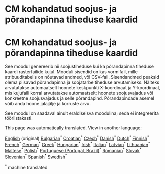 <h1> <a class="anchor" id="cm-customized-heat-and-floor-area-density-maps" href="#cm-customized-heat-and-floor-area-density-maps"><i class="fa fa-link"></i></a> CM kohandatud soojus- ja põrandapinna tiheduse kaardid </h1><h1> <a class="anchor" id="cm-customized-heat-and-floor-area-density-maps" href="#cm-customized-heat-and-floor-area-density-maps"><i class="fa fa-link"></i></a> CM kohandatud soojus- ja põrandapinna tiheduse kaardid </h1><p> See moodul genereerib nii soojustiheduse kui ka põrandapinna tiheduse kaardi rasterfailide kujul. Mooduli sisendid on kas vormifail, mille atribuuditabelis on nõutavad andmed, või CSV-fail. Sisendandmed peaksid olema piisavad põrandapinna ja soojatarbe tiheduse arvutamiseks. Näiteks arvutatakse automaatselt hoonete keskpunkti X-koordinaat ja Y-koordinaat, mis kujufaili korral arvutatakse automaatselt; hoonete soojusvajadus või konkreetne soojusvajadus ja selle põrandapind. Põrandapindade asemel võib anda hoone jalajälje ja korruste arvu. </p><p> See moodul on saadaval ainult eraldiseisva moodulina; seda ei integreerita tööriistakasti. </p>
<!--- THIS IS A SUPER UNIQUE IDENTIFIER -->

This page was automatically translated. View in another language:

[English](../en/CM-Customized-heat-and-floor-area-density-maps) (original) [Bulgarian](../bg/CM-Customized-heat-and-floor-area-density-maps)<sup>\*</sup> [Croatian](../hr/CM-Customized-heat-and-floor-area-density-maps)<sup>\*</sup> [Czech](../cs/CM-Customized-heat-and-floor-area-density-maps)<sup>\*</sup> [Danish](../da/CM-Customized-heat-and-floor-area-density-maps)<sup>\*</sup> [Dutch](../nl/CM-Customized-heat-and-floor-area-density-maps)<sup>\*</sup>  [Finnish](../fi/CM-Customized-heat-and-floor-area-density-maps)<sup>\*</sup> [French](../fr/CM-Customized-heat-and-floor-area-density-maps)<sup>\*</sup> [German](../de/CM-Customized-heat-and-floor-area-density-maps)<sup>\*</sup> [Greek](../el/CM-Customized-heat-and-floor-area-density-maps)<sup>\*</sup> [Hungarian](../hu/CM-Customized-heat-and-floor-area-density-maps)<sup>\*</sup> [Irish](../ga/CM-Customized-heat-and-floor-area-density-maps)<sup>\*</sup> [Italian](../it/CM-Customized-heat-and-floor-area-density-maps)<sup>\*</sup> [Latvian](../lv/CM-Customized-heat-and-floor-area-density-maps)<sup>\*</sup> [Lithuanian](../lt/CM-Customized-heat-and-floor-area-density-maps)<sup>\*</sup> [Maltese](../mt/CM-Customized-heat-and-floor-area-density-maps)<sup>\*</sup> [Polish](../pl/CM-Customized-heat-and-floor-area-density-maps)<sup>\*</sup> [Portuguese (Portugal, Brazil)](../pt/CM-Customized-heat-and-floor-area-density-maps)<sup>\*</sup> [Romanian](../ro/CM-Customized-heat-and-floor-area-density-maps)<sup>\*</sup> [Slovak](../sk/CM-Customized-heat-and-floor-area-density-maps)<sup>\*</sup> [Slovenian](../sl/CM-Customized-heat-and-floor-area-density-maps)<sup>\*</sup> [Spanish](../es/CM-Customized-heat-and-floor-area-density-maps)<sup>\*</sup> [Swedish](../sv/CM-Customized-heat-and-floor-area-density-maps)<sup>\*</sup> 

<sup>\*</sup> machine translated
